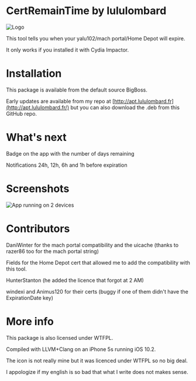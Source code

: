 # CertRemainTime by lululombard

![Logo](https://raw.githubusercontent.com/lululombard/CertRemainTime/master/Resources/Icon%402x.png)

This tool tells you when your yalu102/mach portal/Home Depot will expire.

It only works if you installed it with Cydia Impactor.

# Installation

This package is available from the default source BigBoss.

Early updates are available from my repo at [http://apt.lululombard.fr](http://apt.lululombard.fr/) but you can also download the .deb from this 
GitHub repo.

# What's next

Badge on the app with the number of days remaining

Notifications 24h, 12h, 6h and 1h before expiration

# Screenshots

![App running on 2 devices](http://up.kingdomhills.fr/24933353979379757)

# Contributors

DaniWinter for the mach portal compatibility and the uicache (thanks to razer86 too for the mach portal string)

Fields for the Home Depot cert that allowed me to add the compatibility with this tool.

HunterStanton (he added the licence that forgot at 2 AM)

windexi and Animus120 for their certs (buggy if one of them didn't have the ExpirationDate key)

# More info

This package is also licensed under WTFPL.

Compiled with LLVM+Clang on an iPhone 5s running iOS 10.2.

The icon is not really mine but it was licenced under WTFPL so no big deal.

I appologize if my english is so bad that what I write does not makes sense.
